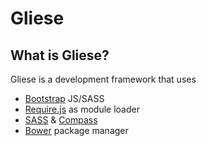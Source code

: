 # Gliese

## What is Gliese?
Gliese is a development framework that uses
- [Bootstrap](http://getbootstrap.com/) JS/SASS
- [Require.js](http://requirejs.org/) as module loader
- [SASS](http://sass-lang.com/) & [Compass](http://compass-style.org/)
- [Bower](https://github.com/bower/bower) package manager